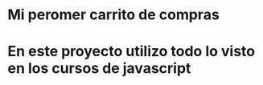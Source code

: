 <h1>Mi peromer carrito de compras<h1>
<p>En este proyecto utilizo todo lo visto en los cursos de javascript <p>